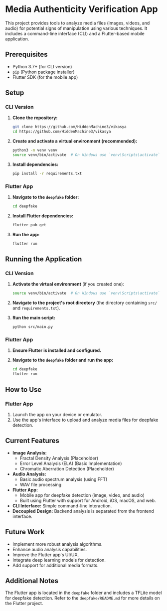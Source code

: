 # Media Authenticity Verification App

This project provides tools to analyze media files (images, videos, and audio) for potential signs of manipulation using various techniques. It includes a command-line interface (CLI) and a Flutter-based mobile application.

## Prerequisites

*   Python 3.7+ (for CLI version)
*   `pip` (Python package installer)
*   Flutter SDK (for the mobile app)

## Setup

### CLI Version

1.  **Clone the repository:**
    ```bash
    git clone https://github.com/HiddenMachine3/vikasya
    cd https://github.com/HiddenMachine3/vikasya
    ```

2.  **Create and activate a virtual environment (recommended):**
    ```bash
    python3 -m venv venv
    source venv/bin/activate  # On Windows use `venv\Scripts\activate`
    ```

3.  **Install dependencies:**
    ```bash
    pip install -r requirements.txt
    ```

### Flutter App

1.  **Navigate to the `deepfake` folder:**
    ```bash
    cd deepfake
    ```

2.  **Install Flutter dependencies:**
    ```bash
    flutter pub get
    ```

3.  **Run the app:**
    ```bash
    flutter run
    ```

## Running the Application

### CLI Version

1.  **Activate the virtual environment** (if you created one):
    ```bash
    source venv/bin/activate  # On Windows use `venv\Scripts\activate`
    ```

2.  **Navigate to the project's root directory** (the directory containing `src/` and `requirements.txt`).

3.  **Run the main script:**
    ```bash
    python src/main.py
    ```

### Flutter App

1.  **Ensure Flutter is installed and configured.**

2.  **Navigate to the `deepfake` folder and run the app:**
    ```bash
    cd deepfake
    flutter run
    ```

## How to Use

### Flutter App

1.  Launch the app on your device or emulator.
2.  Use the app's interface to upload and analyze media files for deepfake detection.

## Current Features

*   **Image Analysis:**
    *   Fractal Density Analysis (Placeholder)
    *   Error Level Analysis (ELA) (Basic Implementation)
    *   Chromatic Aberration Detection (Placeholder)
*   **Audio Analysis:**
    *   Basic audio spectrum analysis (using FFT)
    *   WAV file processing
*   **Flutter App:**
    *   Mobile app for deepfake detection (image, video, and audio)
    *   Built using Flutter with support for Android, iOS, macOS, and web.
*   **CLI Interface:** Simple command-line interaction.
*   **Decoupled Design:** Backend analysis is separated from the frontend interface.

## Future Work

*   Implement more robust analysis algorithms.
*   Enhance audio analysis capabilities.
*   Improve the Flutter app's UI/UX.
*   Integrate deep learning models for detection.
*   Add support for additional media formats.

## Additional Notes

The Flutter app is located in the `deepfake` folder and includes a TFLite model for deepfake detection. Refer to the `deepfake/README.md` for more details on the Flutter project.
